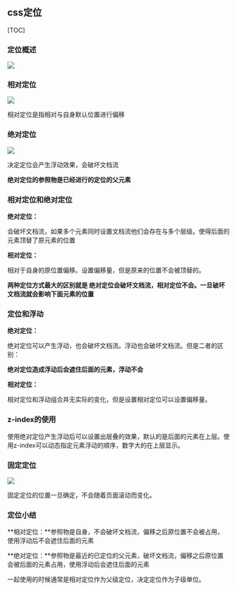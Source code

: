 ## css定位



[TOC]

### 定位概述

![](https://tva1.sinaimg.cn/large/006tNbRwly1gaeq3cno9fj30ux0a7jrp.jpg)



### 相对定位

![](https://tva1.sinaimg.cn/large/006tNbRwly1gaeq43ftmyj30y90hpgn7.jpg)



相对定位是指相对与自身默认位置进行偏移



### 绝对定位

![](https://tva1.sinaimg.cn/large/006tNbRwly1gaeqlr6taxj30xm0h8q4k.jpg)

决定定位会产生浮动效果，会破坏文档流

**绝对定位的参照物是已经进行的定位的父元素**



### 相对定位和绝对定位

**绝对定位：**

会破坏文档流，如果多个元素同时设置文档流他们会存在与多个层级。使得后面的元素顶替了原元素的位置

**相对定位：**

相对于自身的原位置偏移。设置偏移量，但是原来的位置不会被顶替的。

**两种定位方式最大的区别就是 绝对定位会破坏文档流，相对定位不会。一旦破坏文档流就会影响下面元素的位置**



### 定位和浮动

**绝对定位：**

绝对定位可以产生浮动，也会破坏文档流。浮动也会破坏文档流。但是二者的区别：

**绝对定位造成浮动后会遮住后面的元素，浮动不会**



**相对定位：**

相对定位和浮动组合并无实际的变化，但是设置相对定位可以设置偏移量。




### z-index的使用

使用绝对定位产生浮动后可以设置出层叠的效果，默认的是后面的元素在上层。使用z-index可以动态指定元素浮动的顺序，数字大的在上层显示。



### 固定定位



![](https://tva1.sinaimg.cn/large/006tNbRwly1gaetnv2tf8j30t00ck74w.jpg)

固定定位的位置一旦确定，不会随着页面滚动而变化。





### 定位小结

**相对定位：**参照物是自身，不会破坏文档流，偏移之后原位置不会被占用，使用浮动后不会遮住后面的元素

**绝对定位：**参照物是最近的已定位的父元素，破坏文档流，偏移之后原位置会被后面的元素占用，使用浮动后会遮住后面的元素



一起使用的时候通常是相对定位作为父级定位，决定定位作为子级单位。

